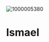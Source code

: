 ![1000005380](https://github.com/user-attachments/assets/9727546a-9508-4261-a546-a254a11bbd52)
# Ismael
